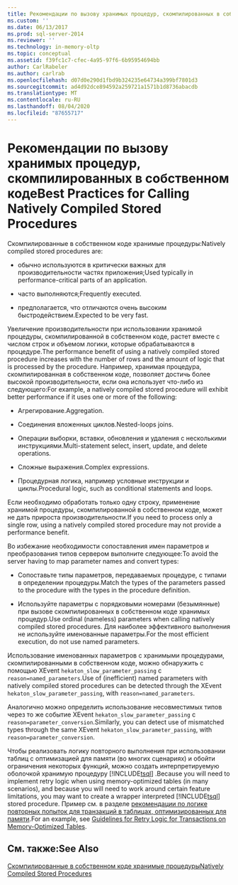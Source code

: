 ```yaml
---
title: Рекомендации по вызову хранимых процедур, скомпилированных в собственном коде | Документация Майкрософт
ms.custom: ''
ms.date: 06/13/2017
ms.prod: sql-server-2014
ms.reviewer: ''
ms.technology: in-memory-oltp
ms.topic: conceptual
ms.assetid: f39fc1c7-cfec-4a95-97f6-6b95954694bb
author: CarlRabeler
ms.author: carlrab
ms.openlocfilehash: d07d0e290d1fbd9b324235e64734a399bf7801d3
ms.sourcegitcommit: ad4d92dce894592a259721a1571b1d8736abacdb
ms.translationtype: MT
ms.contentlocale: ru-RU
ms.lasthandoff: 08/04/2020
ms.locfileid: "87655717"
---
```

# <a name="best-practices-for-calling-natively-compiled-stored-procedures"></a><span data-ttu-id="efa7e-102">Рекомендации по вызову хранимых процедур, скомпилированных в собственном коде</span><span class="sxs-lookup"><span data-stu-id="efa7e-102">Best Practices for Calling Natively Compiled Stored Procedures</span></span>
  <span data-ttu-id="efa7e-103">Скомпилированные в собственном коде хранимые процедуры:</span><span class="sxs-lookup"><span data-stu-id="efa7e-103">Natively compiled stored procedures are:</span></span>  
  
-   <span data-ttu-id="efa7e-104">обычно используются в критически важных для производительности частях приложения;</span><span class="sxs-lookup"><span data-stu-id="efa7e-104">Used typically in performance-critical parts of an application.</span></span>  
  
-   <span data-ttu-id="efa7e-105">часто выполняются;</span><span class="sxs-lookup"><span data-stu-id="efa7e-105">Frequently executed.</span></span>  
  
-   <span data-ttu-id="efa7e-106">предполагается, что отличаются очень высоким быстродействием.</span><span class="sxs-lookup"><span data-stu-id="efa7e-106">Expected to be very fast.</span></span>  
  
 <span data-ttu-id="efa7e-107">Увеличение производительности при использовании хранимой процедуры, скомпилированной в собственном коде, растет вместе с числом строк и объемом логики, которые обрабатываются в процедуре.</span><span class="sxs-lookup"><span data-stu-id="efa7e-107">The performance benefit of using a natively compiled stored procedure increases with the number of rows and the amount of logic that is processed by the procedure.</span></span> <span data-ttu-id="efa7e-108">Например, хранимая процедура, скомпилированная в собственном коде, позволяет достичь более высокой производительности, если она использует что-либо из следующего:</span><span class="sxs-lookup"><span data-stu-id="efa7e-108">For example, a natively compiled stored procedure will exhibit better performance if it uses one or more of the following:</span></span>  
  
-   <span data-ttu-id="efa7e-109">Агрегирование.</span><span class="sxs-lookup"><span data-stu-id="efa7e-109">Aggregation.</span></span>  
  
-   <span data-ttu-id="efa7e-110">Соединения вложенных циклов.</span><span class="sxs-lookup"><span data-stu-id="efa7e-110">Nested-loops joins.</span></span>  
  
-   <span data-ttu-id="efa7e-111">Операции выборки, вставки, обновления и удаления с несколькими инструкциями.</span><span class="sxs-lookup"><span data-stu-id="efa7e-111">Multi-statement select, insert, update, and delete operations.</span></span>  
  
-   <span data-ttu-id="efa7e-112">Сложные выражения.</span><span class="sxs-lookup"><span data-stu-id="efa7e-112">Complex expressions.</span></span>  
  
-   <span data-ttu-id="efa7e-113">Процедурная логика, например условные инструкции и циклы.</span><span class="sxs-lookup"><span data-stu-id="efa7e-113">Procedural logic, such as conditional statements and loops.</span></span>  
  
 <span data-ttu-id="efa7e-114">Если необходимо обработать только одну строку, применение хранимой процедуры, скомпилированной в собственном коде, может не дать прироста производительности.</span><span class="sxs-lookup"><span data-stu-id="efa7e-114">If you need to process only a single row, using a natively compiled stored procedure may not provide a performance benefit.</span></span>  
  
 <span data-ttu-id="efa7e-115">Во избежание необходимости сопоставления имен параметров и преобразования типов сервером выполните следующее:</span><span class="sxs-lookup"><span data-stu-id="efa7e-115">To avoid the server having to map parameter names and convert types:</span></span>  
  
-   <span data-ttu-id="efa7e-116">Сопоставьте типы параметров, передаваемых процедуре, с типами в определении процедуры.</span><span class="sxs-lookup"><span data-stu-id="efa7e-116">Match the types of the parameters passed to the procedure with the types in the procedure definition.</span></span>  
  
-   <span data-ttu-id="efa7e-117">Используйте параметры с порядковыми номерами (безымянные) при вызове скомпилированных в собственном коде хранимых процедур.</span><span class="sxs-lookup"><span data-stu-id="efa7e-117">Use ordinal (nameless) parameters when calling natively compiled stored procedures.</span></span> <span data-ttu-id="efa7e-118">Для наиболее эффективного выполнения не используйте именованные параметры.</span><span class="sxs-lookup"><span data-stu-id="efa7e-118">For the most efficient execution, do not use named parameters.</span></span>  
  
 <span data-ttu-id="efa7e-119">Использование именованных параметров с хранимыми процедурами, скомпилированными в собственном коде, можно обнаружить с помощью XEvent `hekaton_slow_parameter_passing` с `reason=named_parameters`.</span><span class="sxs-lookup"><span data-stu-id="efa7e-119">Use of (inefficient) named parameters with natively compiled stored procedures can be detected through the XEvent `hekaton_slow_parameter_passing`, with `reason=named_parameters`.</span></span>  
  
 <span data-ttu-id="efa7e-120">Аналогично можно определить использование несовместимых типов через то же событие XEvent `hekaton_slow_parameter_passing` с `reason=parameter_conversion`.</span><span class="sxs-lookup"><span data-stu-id="efa7e-120">Similarly, you can detect use of mismatched types through the same XEvent `hekaton_slow_parameter_passing`, with `reason=parameter_conversion`.</span></span>  
  
 <span data-ttu-id="efa7e-121">Чтобы реализовать логику повторного выполнения при использовании таблиц с оптимизацией для памяти (во многих сценариях) и обойти ограничения некоторых функций, можно создать интерпретируемую оболочкой хранимую процедуру [!INCLUDE[tsql](../../includes/tsql-md.md)] .</span><span class="sxs-lookup"><span data-stu-id="efa7e-121">Because you will need to implement retry logic when using memory-optimized tables (in many scenarios), and because you will need to work around certain feature limitations, you may want to create a wrapper interpreted [!INCLUDE[tsql](../../includes/tsql-md.md)] stored procedure.</span></span> <span data-ttu-id="efa7e-122">Пример см. в разделе [рекомендации по логике повторных попыток для транзакций в таблицах, оптимизированных для памяти](memory-optimized-tables.md).</span><span class="sxs-lookup"><span data-stu-id="efa7e-122">For an example, see [Guidelines for Retry Logic for Transactions on Memory-Optimized Tables](memory-optimized-tables.md).</span></span>  
  
## <a name="see-also"></a><span data-ttu-id="efa7e-123">См. также:</span><span class="sxs-lookup"><span data-stu-id="efa7e-123">See Also</span></span>  
 [<span data-ttu-id="efa7e-124">Скомпилированные в собственном коде хранимые процедуры</span><span class="sxs-lookup"><span data-stu-id="efa7e-124">Natively Compiled Stored Procedures</span></span>](natively-compiled-stored-procedures.md)  
  
  
